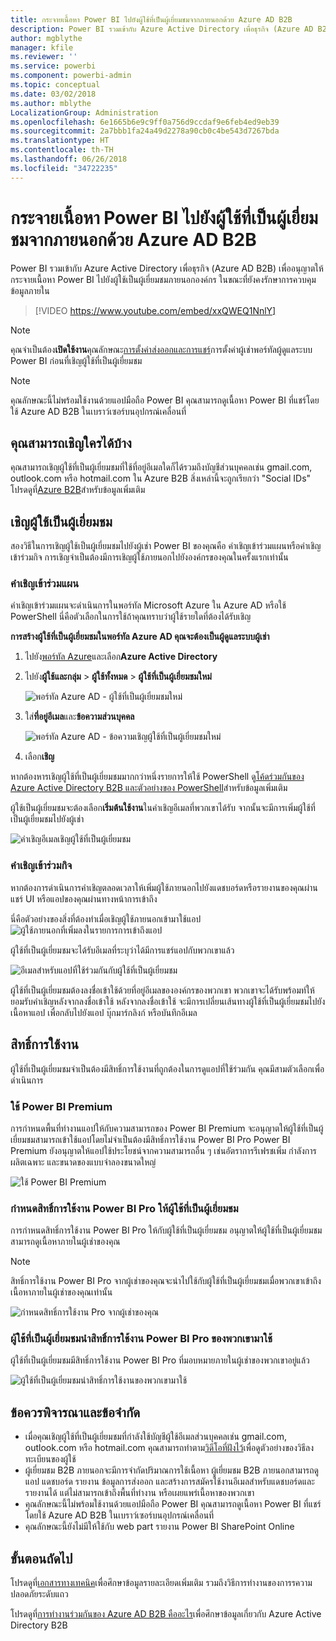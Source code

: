 ```yaml
---
title: กระจายเนื้อหา Power BI ไปยังผู้ใช้ที่เป็นผู้เยี่ยมชมจากภายนอกด้วย Azure AD B2B
description: Power BI รวมเข้ากับ Azure Active Directory เพื่อธุรกิจ (Azure AD B2B) เพื่ออนุญาตให้มีการกระจายความปลอดภัยของเนื้อหา Power BI ไปยังผู้ใช้เป็นผู้เยี่ยมชมภายนอกองค์กร
author: mgblythe
manager: kfile
ms.reviewer: ''
ms.service: powerbi
ms.component: powerbi-admin
ms.topic: conceptual
ms.date: 03/02/2018
ms.author: mblythe
LocalizationGroup: Administration
ms.openlocfilehash: 6e1665b6e9c9ff0a756d9ccdaf9e6feb4ed9eb39
ms.sourcegitcommit: 2a7bbb1fa24a49d2278a90cb0c4be543d7267bda
ms.translationtype: HT
ms.contentlocale: th-TH
ms.lasthandoff: 06/26/2018
ms.locfileid: "34722235"
---
```

# <a name="distribute-power-bi-content-to-external-guest-users-with-azure-ad-b2b"></a>กระจายเนื้อหา Power BI ไปยังผู้ใช้ที่เป็นผู้เยี่ยมชมจากภายนอกด้วย Azure AD B2B

Power BI รวมเข้ากับ Azure Active Directory เพื่อธุรกิจ (Azure AD B2B) เพื่ออนุญาตให้กระจายเนื้อหา Power BI ไปยังผู้ใช้เป็นผู้เยี่ยมชมภายนอกองค์กร ในขณะที่ยังคงรักษาการควบคุมข้อมูลภายใน

> [!VIDEO https://www.youtube.com/embed/xxQWEQ1NnlY]

> [!NOTE]
> คุณจำเป็นต้อง**เปิดใช้งาน**คุณลักษณะ[การตั้งค่าส่งออกและการแชร์](service-admin-portal.md#export-and-sharing-settings)การตั้งค่าผู้เช่าพอร์ทัลผู้ดูแลระบบ Power BI ก่อนที่เชิญผู้ใช้ที่เป็นผู้เยี่ยมชม

> [!NOTE]
> คุณลักษณะนี้ไม่พร้อมใช้งานด้วยแอปมือถือ Power BI คุณสามารถดูเนื้อหา Power BI ที่แชร์โดยใช้ Azure AD B2B ในเบราว์เซอร์บนอุปกรณ์เคลื่อนที่ 

## <a name="who-can-you-invite"></a>คุณสามารถเชิญใครได้บ้าง

คุณสามารถเชิญผู้ใช้ที่เป็นผู้เยี่ยมชมที่ใช้ที่อยู่อีเมลใดก็ได้รวมถึงบัญชีส่วนบุคคลเช่น gmail.com, outlook.com หรือ hotmail.com ใน Azure B2B สิ่งเหล่านี้จะถูกเรียกว่า "Social IDs" โปรดดูที่[Azure B2B](https://docs.microsoft.com/azure/active-directory/active-directory-b2b-what-is-azure-ad-b2b)สำหรับข้อมูลเพิ่มเติม

## <a name="invite-guest-users"></a>เชิญผู้ใช้เป็นผู้เยี่ยมชม

สองวิธีในการเชิญผู้ใช้เป็นผู้เยี่ยมชมไปยังผู้เช่า Power BI ของคุณคือ คำเชิญเข้าร่วมแผนหรือคำเชิญเข้าร่วมกิจ การเชิญจำเป็นต้องมีการเชิญผู้ใช้ภายนอกไปยังองค์กรของคุณในครั้งแรกเท่านั้น

### <a name="planned-invites"></a>คำเชิญเข้าร่วมแผน

คำเชิญเข้าร่วมแผนจะดำเนินการในพอร์ทัล Microsoft Azure ใน Azure AD หรือใช้ PowerShell นี่คือตัวเลือกในการใช้ถ้าคุณทราบว่าผู้ใช้รายใดที่ต้องได้รับเชิญ 

**การสร้างผู้ใช้ที่เป็นผู้เยี่ยมชมในพอร์ทัล Azure AD คุณจะต้องเป็นผู้ดูแลระบบผู้เช่า**

1. ไปยัง[พอร์ทัล Azure](https://portal.azure.com)และเลือก**Azure Active Directory**

2. ไปยัง**ผู้ใช้และกลุ่ม** > **ผู้ใช้ทั้งหมด** > **ผู้ใช้ที่เป็นผู้เยี่ยมชมใหม่**

    ![พอร์ทัล Azure AD - ผู้ใช้ที่เป็นผู้เยี่ยมชมใหม่](media/service-admin-azure-ad-b2b/azuread-portal-new-guest-user.png)

3. ใส่**ที่อยู่อีเมล**และ**ข้อความส่วนบุคคล**

    ![พอร์ทัล Azure AD - ข้อความเชิญผู้ใช้ที่เป็นผู้เยี่ยมชมใหม่](media/service-admin-azure-ad-b2b/azuread-portal-invite-message.png)

4. เลือก**เชิญ**

หากต้องหารเชิญผู้ใช้ที่เป็นผู้เยี่ยมชมมากกว่าหนึ่งรายการให้ใช้ PowerShell ดู[โค้ดร่วมกันของ Azure Active Directory B2B และตัวอย่างของ PowerShell](https://docs.microsoft.com/azure/active-directory/b2b/code-samples)สำหรับข้อมูลเพิ่มเติม

ผู้ใช้เป็นผู้เยี่ยมชมจะต้องเลือก**เริ่มต้นใช้งาน**ในคำเชิญอีเมลที่พวกเขาได้รับ จากนั้นจะมีการเพิ่มผู้ใช้ที่เป็นผู้เยี่ยมชมไปยังผู้เช่า

![คำเชิญอีเมลเชิญผู้ใช้ที่เป็นผู้เยี่ยมชม](media/service-admin-azure-ad-b2b/guest-user-invite-email.png)

### <a name="ad-hoc-invites"></a>คำเชิญเข้าร่วมกิจ

หากต้องการดำเนินการคำเชิญตลอดเวลาให้เพิ่มผู้ใช้ภายนอกไปยังแดชบอร์ดหรือรายงานของคุณผ่านแชร์ UI หรือแอปของคุณผ่านทางหน้าการเข้าถึง

นี่คือตัวอย่างของสิ่งที่ต้องทำเมื่อเชิญผู้ใช้ภายนอกเข้ามาใช้แอป
![ผู้ใช้ภายนอกที่เพิ่มลงในรายการการเข้าถึงแอป](media/service-admin-azure-ad-b2b/power-bi-app-access.png)

ผู้ใช้ที่เป็นผู้เยี่ยมชมจะได้รับอีเมลที่ระบุว่าได้มีการแชร์แอปกับพวกเขาแล้ว

![อีเมลสำหรับแอปที่ใช้ร่วมกันกับผู้ใช้ที่เป็นผู้เยี่ยมชม](media/service-admin-azure-ad-b2b/guest-user-invite-email2.png)

ผู้ใช้ที่เป็นผู้เยี่ยมชมต้องลงชื่อเข้าใช้ด้วยที่อยู่อีเมลขององค์กรของพวกเขา พวกเขาจะได้รับพร้อมท์ให้ยอมรับคำเชิญหลังจากลงชื่อเข้าใช้ หลังจากลงชื่อเข้าใช้ จะมีการเปลี่ยนเส้นทางผู้ใช้ที่เป็นผู้เยี่ยมชมไปยังเนื้อหาแอป เพื่อกลับไปยังแอป บุ๊กมาร์กลิงก์ หรือบันทึกอีเมล

## <a name="licensing"></a>สิทธิ์การใช้งาน

ผู้ใช้ที่เป็นผู้เยี่ยมชมจำเป็นต้องมีสิทธิ์การใช้งานที่ถูกต้องในการดูแอปที่ใช้ร่วมกัน คุณมีสามตัวเลือกเพื่อดำเนินการ

### <a name="use-power-bi-premium"></a>ใช้ Power BI Premium

การกำหนดพื้นที่ทำงานแอปให้กับความสามารถของ Power BI Premium จะอนุญาตให้ผู้ใช้ที่เป็นผู้เยี่ยมชมสามารถเข้าใช้แอปโดยไม่จำเป็นต้องมีสิทธิ์การใช้งาน Power BI Pro Power BI Premium ยังอนุญาตให้แอปใช้ประโยชน์จากความสามารถอื่น ๆ เช่นอัตราการรีเฟรชเพิ่ม กำลังการผลิตเฉพาะ และขนาดของแบบจำลองขนาดใหญ่

![ใช้ Power BI Premium](media/service-admin-azure-ad-b2b/license-approach1.png)

### <a name="assign-power-bi-pro-license-to-guest-user"></a>กำหนดสิทธิ์การใช้งาน Power BI Pro ให้ผู้ใช้ที่เป็นผู้เยี่ยมชม

การกำหนดสิทธิ์การใช้งาน Power BI Pro ให้กับผู้ใช้ที่เป็นผู้เยี่ยมชม อนุญาตให้ผู้ใช้ที่เป็นผู้เยี่ยมชมสามารถดูเนื้อหาภายในผู้เช่าของคุณ

> [!NOTE]
> สิทธิ์การใช้งาน Power BI Pro จากผู้เช่าของคุณจะนำไปใช้กับผู้ใช้ที่เป็นผู้เยี่ยมชมเมื่อพวกเขาเข้าถึงเนื้อหาภายในผู้เช่าของคุณเท่านั้น

![กำหนดสิทธิ์การใช้งาน Pro จากผู้เช่าของคุณ](media/service-admin-azure-ad-b2b/license-approach2.png)

### <a name="guest-user-brings-their-own-power-bi-pro-license"></a>ผู้ใช้ที่เป็นผู้เยี่ยมชมนำสิทธิ์การใช้งาน Power BI Pro ของพวกเขามาใช้

ผู้ใช้ที่เป็นผู้เยี่ยมชมมีสิทธิ์การใช้งาน Power BI Pro ที่มอบหมายภายในผู้เช่าของพวกเขาอยู่แล้ว

![ผู้ใช้ที่เป็นผู้เยี่ยมชมนำสิทธิ์การใช้งานของพวกเขามาใช้](media/service-admin-azure-ad-b2b/license-approach3.png)

## <a name="considerations-and-limitations"></a>ข้อควรพิจารณาและข้อจำกัด

* เมื่อคุณเชิญผู้ใช้ที่เป็นผู้เยี่ยมชมที่กำลังใช้บัญชีผู้ใช้อีเมลส่วนบุคคลเช่น gmail.com, outlook.com หรือ hotmail.com คุณสามารถทำตาม[วิดีโอที่ฝังไว้](https://docs.microsoft.com/azure/active-directory/active-directory-b2b-redemption-experience)เพื่อดูตัวอย่างของวิธีลงทะเบียนของผู้ใช้
* ผู้เยี่ยมชม B2B ภายนอกจะมีการจำกัดปริมาณการใช้เนื้อหา ผู้เยี่ยมชม B2B ภายนอกสามารถดูแอป แดชบอร์ด รายงาน ข้อมูลการส่งออก และสร้างการสมัครใช้งานอีเมลสำหรับแดชบอร์ดและรายงานได้ แต่ไม่สามารถเข้าถึงพื้นที่ทำงาน หรือเผยแพร่เนื้อหาของพวกเขา
* คุณลักษณะนี้ไม่พร้อมใช้งานด้วยแอปมือถือ Power BI คุณสามารถดูเนื้อหา Power BI ที่แชร์โดยใช้ Azure AD B2B ในเบราว์เซอร์บนอุปกรณ์เคลื่อนที่
* คุณลักษณะนี้ยังไม่มีให้ใช้กับ web part รายงาน Power BI SharePoint Online

## <a name="next-steps"></a>ขั้นตอนถัดไป

โปรดดูที่[เอกสารทางเทคนิค](https://aka.ms/powerbi-b2b-whitepaper)เพื่อศึกษาข้อมูลรายละเอียดเพิ่มเติม รวมถึงวิธีการทำงานของการรความปลอดภัยระดับแถว

โปรดดูที่[การทำงานร่วมกันของ Azure AD B2B คืออะไร](https://docs.microsoft.com/azure/active-directory/active-directory-b2b-what-is-azure-ad-b2b)เพื่อศึกษาข้อมูลเกี่ยวกับ Azure Active Directory B2B
